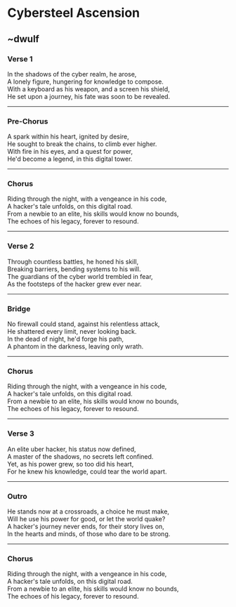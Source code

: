 # Cybersteel Ascension
~dwulf
---

### Verse 1
In the shadows of the cyber realm, he arose,  
A lonely figure, hungering for knowledge to compose.  
With a keyboard as his weapon, and a screen his shield,  
He set upon a journey, his fate was soon to be revealed.  

---

### Pre-Chorus
A spark within his heart, ignited by desire,  
He sought to break the chains, to climb ever higher.  
With fire in his eyes, and a quest for power,  
He'd become a legend, in this digital tower.  

---

### Chorus
Riding through the night, with a vengeance in his code,  
A hacker's tale unfolds, on this digital road.  
From a newbie to an elite, his skills would know no bounds,  
The echoes of his legacy, forever to resound.  

---

### Verse 2
Through countless battles, he honed his skill,  
Breaking barriers, bending systems to his will.  
The guardians of the cyber world trembled in fear,  
As the footsteps of the hacker grew ever near.  

---

### Bridge
No firewall could stand, against his relentless attack,  
He shattered every limit, never looking back.  
In the dead of night, he'd forge his path,  
A phantom in the darkness, leaving only wrath.  

---

### Chorus
Riding through the night, with a vengeance in his code,  
A hacker's tale unfolds, on this digital road.  
From a newbie to an elite, his skills would know no bounds,  
The echoes of his legacy, forever to resound.  

---

### Verse 3
An elite uber hacker, his status now defined,  
A master of the shadows, no secrets left confined.  
Yet, as his power grew, so too did his heart,  
For he knew his knowledge, could tear the world apart.  

---

### Outro
He stands now at a crossroads, a choice he must make,  
Will he use his power for good, or let the world quake?  
A hacker's journey never ends, for their story lives on,  
In the hearts and minds, of those who dare to be strong.  

---

### Chorus
Riding through the night, with a vengeance in his code,  
A hacker's tale unfolds, on this digital road.  
From a newbie to an elite, his skills would know no bounds,  
The echoes of his legacy, forever to resound.  
